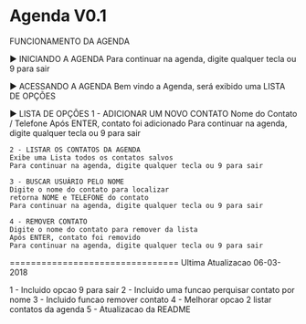 Agenda V0.1
================================

FUNCIONAMENTO DA AGENDA

► INICIANDO A AGENDA
	Para continuar na agenda, digite qualquer tecla ou 9 para sair

► ACESSANDO A AGENDA
	Bem vindo a Agenda, será exibido uma LISTA DE OPÇÕES


► LISTA DE OPÇÕES
	1 - ADICIONAR UM NOVO CONTATO 
	Nome do Contato / Telefone
	Após ENTER, contato foi adicionado
    Para continuar na agenda, digite qualquer tecla ou 9 para sair
	
	2 - LISTAR OS CONTATOS DA AGENDA
	Exibe uma Lista todos os contatos salvos
	Para continuar na agenda, digite qualquer tecla ou 9 para sair

	3 - BUSCAR USUÁRIO PELO NOME
	Digite o nome do contato para localizar
	retorna NOME e TELEFONE do contato
	Para continuar na agenda, digite qualquer tecla ou 9 para sair

	4 - REMOVER CONTATO
	Digite o nome do contato para remover da lista
	Após ENTER, contato foi removido
	Para continuar na agenda, digite qualquer tecla ou 9 para sair


================================
Ultima Atualizacao 06-03-2018

1 - Incluido opcao 9 para sair
2 - Incluido uma funcao perquisar contato por nome
3 - Incluido funcao remover contato
4 - Melhorar opcao 2 listar contatos da agenda
5 - Atualizacao da README
